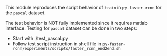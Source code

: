This module reproduces the script behavior of `train` in `py-faster-rcnn` for the `pascal` dataset.

The test behavior is NOT fully implemented since it requires matlab interface. Testing for `pascal` dataset can be done in two steps:
- Start with ./test_pascal.py
- Follow test script instruction in shell file in `py-faster-rcnn/experiments/scripts/faster_rcnn_end2end.sh`
